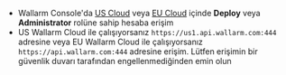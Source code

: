 * Wallarm Console'da [US Cloud](https://us1.my.wallarm.com/) veya [EU Cloud](https://my.wallarm.com/) içinde **Deploy** veya **Administrator** rolüne sahip hesaba erişim
* US Wallarm Cloud ile çalışıyorsanız `https://us1.api.wallarm.com:444` adresine veya EU Wallarm Cloud ile çalışıyorsanız `https://api.wallarm.com:444` adresine erişim. Lütfen erişimin bir güvenlik duvarı tarafından engellenmediğinden emin olun